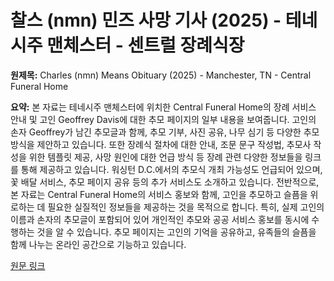 # 찰스 (nmn) 민즈 사망 기사 (2025) - 테네시주 맨체스터 - 센트럴 장례식장

**원제목:** Charles (nmn) Means Obituary (2025) - Manchester, TN - Central Funeral Home

**요약:** 본 자료는 테네시주 맨체스터에 위치한 Central Funeral Home의 장례 서비스 안내 및 고인 Geoffrey Davis에 대한 추모 페이지의 일부 내용을 보여줍니다.  고인의 손자 Geoffrey가 남긴 추모글과 함께,  추모 기부, 사진 공유, 나무 심기 등 다양한 추모 방식을 제안하고 있습니다.  또한 장례식 절차에 대한 안내,  조문 문구 작성법,  추모사 작성을 위한 템플릿 제공,  사망 원인에 대한 언급 방식 등 장례 관련 다양한 정보들을 링크를 통해 제공하고 있습니다.  워싱턴 D.C.에서의 추모식 개최 가능성도 언급되어 있으며,  꽃 배달 서비스, 추모 페이지 공유 등의 추가 서비스도 소개하고 있습니다.  전반적으로,  본 자료는 Central Funeral Home의 서비스 홍보와 함께,  고인을 추모하고 슬픔을 위로하는 데 필요한 실질적인 정보들을 제공하는 것을 목적으로 합니다.  특히,  실제 고인의 이름과 손자의 추모글이 포함되어 있어 개인적인 추모와 공공 서비스 홍보를 동시에 수행하는 것을 알 수 있습니다.  추모 페이지는 고인의 기억을 공유하고,  유족들의 슬픔을 함께 나누는 온라인 공간으로 기능하고 있습니다.

[원문 링크](https://www.legacy.com/us/obituaries/name/charles-means-obituary?id=58979690)
